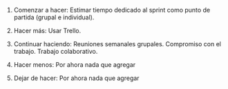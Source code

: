 1. Comenzar a hacer:
Estimar tiempo dedicado al sprint como punto de partida (grupal e individual).

2. Hacer más:
Usar Trello.

3. Continuar haciendo:
Reuniones semanales grupales.
Compromiso con el trabajo.
Trabajo colaborativo.

4. Hacer menos:
Por ahora nada que agregar

5. Dejar de hacer:
Por ahora nada que agregar

